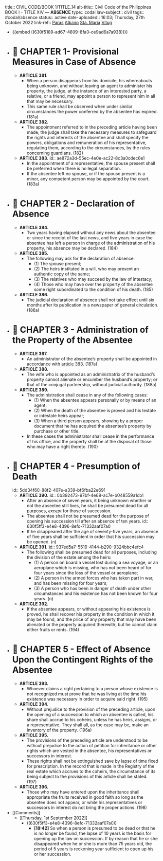 title:: CIVIL CODE/BOOK 1/TITLE_14
alt-title:: Civil Code of the Philippines BOOK I - TITLE XIV —  **ABSENCE**
type:: codal
law-subject:: civil
tags:: #codal/absence
status:: active
date-uploaded:: 16:03; Thursday, 27th October 2022
link-ref:: [Paras](((631d53e4-9da2-4390-949e-7f7ce5d69a17))) [Albano](((631d57ad-e139-4e52-83ca-1d262397d10a))) [Sta. Maria](((631d581f-bb3c-4aff-8a15-5a9e3cbe484b))) [Vitug](((631da5e6-7bd6-4d9d-a01f-203f8b625993)))

- {{embed ((630f5189-ad67-4809-8fa0-ce9ad6a7a938))}}
- # 🔴 CHAPTER 1- Provisional Measures in Case of Absence
	- **ARTICLE 381.**
		- When a person disappears from his domicile, his whereabouts being unknown, and without leaving an agent to administer his property, the judge, at the instance of an interested party, a relative, or a friend, may appoint a person to represent him in all that may be necessary.
		- This same rule shall be observed when under similar circumstances the power conferred by the absentee has expired. (181a)
	- **ARTICLE 382.**
		- The appointment referred to in the preceding article having been made, the judge shall take the necessary measures to safeguard the rights and interests of the absentee and shall specify the powers, obligations and remuneration of his representative, regulating them, according to the circumstances, by the rules concerning guardians. (182)
	- **ARTICLE 383.**
	  id:: ae872a3d-55ec-4e0e-ac22-8c3a0cdec6e1
		- In the appointment of a representative, the spouse present shall be preferred when there is no legal separation.
		- If the absentee left no spouse, or if the spouse present is a minor, any competent person may be appointed by the court. (183a)
- # 🔴 CHAPTER 2 - Declaration of Absence
	- **ARTICLE 384.**
		- Two years having elapsed without any news about the absentee or since the receipt of the last news, and five years in case the absentee has left a person in charge of the administration of his property, his absence may be declared. (184)
	- **ARTICLE 385.**
		- The following may ask for the declaration of absence:
			- (1) The spouse present;
			- (2) The heirs instituted in a will, who may present an authentic copy of the same;
			- (3) The relatives who may succeed by the law of intestacy;
			- (4) Those who may have over the property of the absentee some right subordinated to the condition of his death. (185)
	- **ARTICLE 386.**
		- The judicial declaration of absence shall not take effect until six months after its publication in a newspaper of general circulation. (186a)
- # 🔴 CHAPTER 3 - Administration of the Property of the Absentee
	- **ARTICLE 387.**
		- An administrator of the absentee’s property shall be appointed in accordance with [article 383](((ae872a3d-55ec-4e0e-ac22-8c3a0cdec6e1))). (187a)
	- **ARTICLE 388.**
		- The wife who is appointed as an administratrix of the husband’s property cannot alienate or encumber the husband’s property; or that of the conjugal partnership, without judicial authority. (188a)
	- **ARTICLE 389.**
		- The administration shall cease in any of the following cases:
			- (1) When the absentee appears personally or by means of an agent;
			- (2) When the death of the absentee is proved and his testate or intestate heirs appear;
			- (3) When a third person appears, showing by a proper document that he has acquired the absentee’s property by purchase or other title.
		- In these cases the administrator shall cease in the performance of his office, and the property shall be at the disposal of those who may have a right thereto. (190)
- # 🔴 CHAPTER 4 - Presumption of Death
  id:: 5dd34f60-88f2-407e-a339-bf6fba22e691
	- **ARTICLE 390.**
	  id:: 0b392473-97bf-4e68-ac7e-b048559a1cb1
		- After an absence of seven years, it being unknown whether or not the absentee still lives, he shall be presumed dead for all purposes, *except* for those of succession.
		- The absentee shall not be presumed dead for the purpose of opening his succession till after an absence of ten years.
		  id:: 630f5ff3-e4e8-4396-8efc-71332aaf07a0
		- If he disappeared after the age of seventy-five years, an absence of five years shall be sufficient in order that his succession may be opened. (n)
	- **ARTICLE 391.**
	  id:: 937ed5a7-5519-4144-b290-9324bbc4efc4
		- The following shall be presumed dead for all purposes, including the division of the estate among the heirs:
			- (1) A person on board a vessel lost during a sea voyage, or an aeroplane which is missing, who has not been heard of for four years since the loss of the vessel or aeroplane;
			- (2) A person in the armed forces who has taken part in war, and has been missing for four years;
			- (3) A person who has been in danger of death under other circumstances and his existence has not been known for four years. (n)
	- **ARTICLE 392.**
		- If the absentee appears, or without appearing his existence is proved, he shall recover his property in the condition in which it may be found, and the price of any property that may have been alienated or the property acquired therewith; but he cannot claim either fruits or rents. (194)
- # 🔴 CHAPTER 5 - Effect of Absence Upon the Contingent Rights of the Absentee
	- **ARTICLE 393.**
		- Whoever claims a right pertaining to a person whose existence is not recognized must prove that he was living at the time his existence was necessary in order to acquire said right. (195)
	- **ARTICLE 394.**
		- Without prejudice to the provision of the preceding article, upon the opening of a succession to which an absentee is called, his share shall accrue to his coheirs, unless he has heirs, assigns, or a representative. They shall all, as the case may be, make an inventory of the property. (196a)
	- **ARTICLE 395.**
		- The provisions of the preceding article are understood to be without prejudice to the action of petition for inheritance or other rights which are vested in the absentee, his representatives or successors in interest.
		- These rights shall not be extinguished save by lapse of time fixed for prescription. In the record that is made in the Registry of the real estate which accrues to the coheirs, the circumstance of its being subject to the provisions of this article shall be stated. (197)
	- **ARTICLE 396.**
		- Those who may have entered upon the inheritance shall appropriate the fruits received in good faith so long as the absentee does not appear, or while his representatives or successors in interest do not bring the proper actions. (198)
- [[Comments]]
	- [[Thursday, 1st September 2022]]
		- ((630f5ff3-e4e8-4396-8efc-71332aaf07a0))
			- **[18:42]** So when a person is presumed to be dead or that he is no longer be found, the lapse of 10 years is the basis for opening up the law on succession. If by reason that he or she disappeared when he or she is more than 75 years old, the period of 5 years is reckoning year sufficient to open up his or her succession.
